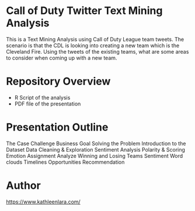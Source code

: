 # Call of Duty Twitter Text Mining Analysis

This is a Text Mining Analysis using Call of Duty League team tweets. The scenario is that the CDL is looking into creating a new team which is the Cleveland Fire. Using the tweets of the existing teams, what are some areas to consider when coming up with a new team.

# Repository Overview
- R Script of the analysis
- PDF file of the presentation


# Presentation Outline
The Case Challenge Business Goal
Solving the Problem Introduction to the Dataset Data Cleaning & Exploration Sentiment Analysis
Polarity & Scoring
Emotion Assignment
Analyze Winning and Losing Teams Sentiment Word clouds
Timelines
Opportunities Recommendation



# Author
https://www.kathleenlara.com/
